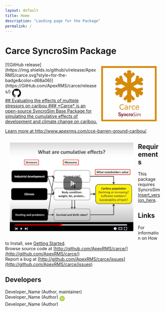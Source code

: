 ```yaml
---
layout: default
title: Home
description: "Landing page for the Package"
permalink: /
---
```


# **Carce** SyncroSim Package
<img align="right" style="padding: 13px" width="180" src="assets/images/logo/carce-sticker.png">
[![GitHub release](https://img.shields.io/github/v/release/ApexRMS/carce.svg?style=for-the-badge&color=d68a06)](https://GitHub.com/ApexRMS/carce/releases/)    <a href="https://github.com/ApexRMS/carce"><img align="middle" style="padding: 1px" width="30" src="assets/images/logo/github-trans2.png">
<br>
## Evaluating the effects of multiple stressors on caribou
### *Carce* is an open-source SyncroSim Base Package for simulating the cumulative effects of development and climate change on caribou.


Learn more at http://www.apexrms.com/cce-barren-ground-caribou/.

<img align="left" style="padding: 15px" width="400" src="assets/images/video-screencap.png">

## Requirements

This package requires SyncroSim [Insert_version_here](https://syncrosim.com/download/).

## Links

For information on How to Install, see [Getting Started](https://apexrms.github.io/carce/getting_started.html).
<br>
Browse source code at
[http://github.com/ApexRMS/carce/](http://github.com/ApexRMS/carce/)
<br>
Report a bug at
[http://github.com/ApexRMS/carce/issues](http://github.com/ApexRMS/carce/issues)

## Developers

Developer_Name (Author, maintainer)
<br>
Developer_Name (Author) <a href="https://orcid.org/Enter_Your_Link_Here"><img align="middle" style="padding: 0.5px" width="17" src="assets/images/ORCID.png"></a>
<br>
Developer_Name (Author)
